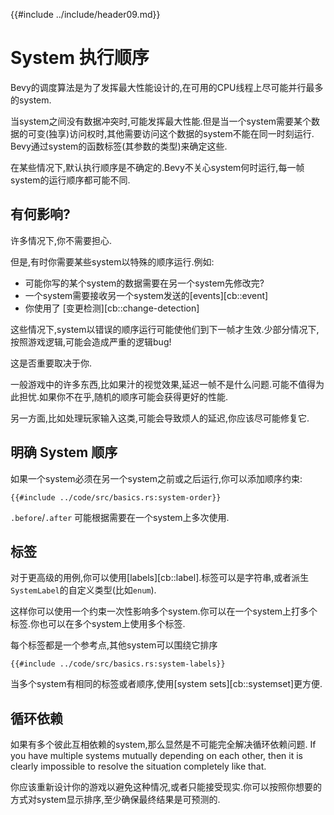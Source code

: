 {{#include ../include/header09.md}}

# System 执行顺序

Bevy的调度算法是为了发挥最大性能设计的,在可用的CPU线程上尽可能并行最多的system.

当system之间没有数据冲突时,可能发挥最大性能.但是当一个system需要某个数据的可变(独享)访问权时,其他需要访问这个数据的system不能在同一时刻运行.
Bevy通过system的函数标签(其参数的类型)来确定这些.

在某些情况下,默认执行顺序是不确定的.Bevy不关心system何时运行,每一帧system的运行顺序都可能不同.

## 有何影响?

许多情况下,你不需要担心.

但是,有时你需要某些system以特殊的顺序运行.例如:

- 可能你写的某个system的数据需要在另一个system先修改完?
- 一个system需要接收另一个system发送的[events][cb::event]
- 你使用了 [变更检测][cb::change-detection]

这些情况下,system以错误的顺序运行可能使他们到下一帧才生效.少部分情况下,按照游戏逻辑,可能会造成严重的逻辑bug!

这是否重要取决于你.

一般游戏中的许多东西,比如果汁的视觉效果,延迟一帧不是什么问题.可能不值得为此担忧.如果你不在乎,随机的顺序可能会获得更好的性能.

另一方面,比如处理玩家输入这类,可能会导致烦人的延迟,你应该尽可能修复它.

## 明确 System 顺序

如果一个system必须在另一个system之前或之后运行,你可以添加顺序约束:

```rust,no_run,noplayground
{{#include ../code/src/basics.rs:system-order}}
```

`.before`/`.after` 可能根据需要在一个system上多次使用.

## 标签

对于更高级的用例,你可以使用[labels][cb::label].标签可以是字符串,或者派生`SystemLabel`的自定义类型(比如`enum`).

这样你可以使用一个约束一次性影响多个system.你可以在一个system上打多个标签.你也可以在多个system上使用多个标签.

每个标签都是一个参考点,其他system可以围绕它排序

```rust,no_run,noplayground
{{#include ../code/src/basics.rs:system-labels}}
```

当多个system有相同的标签或者顺序,使用[system sets][cb::systemset]更方便.

## 循环依赖

如果有多个彼此互相依赖的system,那么显然是不可能完全解决循环依赖问题.
If you have multiple systems mutually depending on each other, then it is
clearly impossible to resolve the situation completely like that.

你应该重新设计你的游戏以避免这种情况,或者只能接受现实.你可以按照你想要的方式对system显示排序,至少确保最终结果是可预测的.

